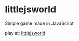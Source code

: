 # littlejsworld
Simple game made in JavaScript

play at: [littlejsworld](diguifi.github.io/littlejsworld)
